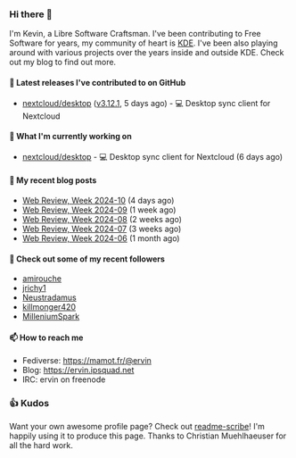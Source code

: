 ### Hi there 👋

I'm Kevin, a Libre Software Craftsman. I've been contributing to Free Software for years,
my community of heart is [KDE](https://kde.org). I've been also playing around with various
projects over the years inside and outside KDE. Check out my blog to find out more.

#### 🔭 Latest releases I've contributed to on GitHub

- [nextcloud/desktop](https://github.com/nextcloud/desktop) ([v3.12.1](https://github.com/nextcloud/desktop/releases/tag/v3.12.1), 5 days ago) - 💻 Desktop sync client for Nextcloud

#### 🌱 What I'm currently working on

- [nextcloud/desktop](https://github.com/nextcloud/desktop) - 💻 Desktop sync client for Nextcloud (6 days ago)

#### 📜 My recent blog posts

- [Web Review, Week 2024-10](https://ervin.ipsquad.net/blog/2024/03/08/web-review-week-2024-10/) (4 days ago)
- [Web Review, Week 2024-09](https://ervin.ipsquad.net/blog/2024/03/01/web-review-week-2024-09/) (1 week ago)
- [Web Review, Week 2024-08](https://ervin.ipsquad.net/blog/2024/02/23/web-review-week-2024-08/) (2 weeks ago)
- [Web Review, Week 2024-07](https://ervin.ipsquad.net/blog/2024/02/16/web-review-week-2024-07/) (3 weeks ago)
- [Web Review, Week 2024-06](https://ervin.ipsquad.net/blog/2024/02/09/web-review-week-2024-06/) (1 month ago)

#### 👯 Check out some of my recent followers

- [amirouche](https://github.com/amirouche)
- [jrichy1](https://github.com/jrichy1)
- [Neustradamus](https://github.com/Neustradamus)
- [killmonger420](https://github.com/killmonger420)
- [MilleniumSpark](https://github.com/MilleniumSpark)

#### 📫 How to reach me

- Fediverse: https://mamot.fr/@ervin
- Blog: https://ervin.ipsquad.net
- IRC: ervin on freenode

### 👍 Kudos

Want your own awesome profile page? Check out [readme-scribe](https://github.com/muesli/readme-scribe)!
I'm happily using it to produce this page. Thanks to Christian Muehlhaeuser for all the hard work.

